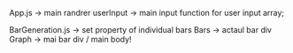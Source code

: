 App.js -> main randrer
userInput -> main input function for user input array;

BarGeneration.js -> set property of individual bars
Bars -> actaul bar div
Graph -> mai bar div / main body!

